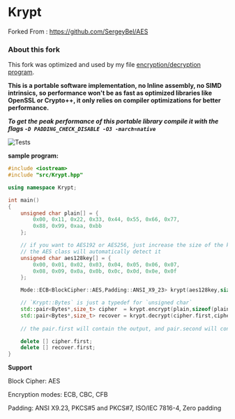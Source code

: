 # Krypt

Forked From : https://github.com/SergeyBel/AES

### About this fork

This fork was optimized and used by my file [encryption/decryption program](https://github.com/mrdcvlsc/bethela).

**This is a portable software implementation, no Inline assembly, no SIMD intrinsics, so performance won't be as fast as optimized libraries like OpenSSL or Crypto++, it only relies on compiler optimizations for better performance.**

***To get the peak performance of this portable library compile it with the flags ```-D PADDING_CHECK_DISABLE -O3 -march=native```***
 
![Tests](https://github.com/mrdcvlsc/AES/actions/workflows/google-test.yml/badge.svg)



**sample program:**
```c++
#include <iostream>
#include "src/Krypt.hpp"

using namespace Krypt;

int main()
{
    unsigned char plain[] = {
        0x00, 0x11, 0x22, 0x33, 0x44, 0x55, 0x66, 0x77,
        0x88, 0x99, 0xaa, 0xbb
    };

    // if you want to AES192 or AES256, just increase the size of the key array
    // the AES class will automatically detect it
    unsigned char aes128key[] = {
        0x00, 0x01, 0x02, 0x03, 0x04, 0x05, 0x06, 0x07,
        0x08, 0x09, 0x0a, 0x0b, 0x0c, 0x0d, 0x0e, 0x0f
    };

    Mode::ECB<BlockCipher::AES,Padding::ANSI_X9_23> krypt(aes128key,sizeof(aes128key));

    // `Krypt::Bytes` is just a typedef for `unsigned char`
    std::pair<Bytes*,size_t> cipher  = krypt.encrypt(plain,sizeof(plain));
    std::pair<Bytes*,size_t> recover = krypt.decrypt(cipher.first,cipher.second);
    
    // the pair.first will contain the output, and pair.second will contain the length of the output

    delete [] cipher.first;
    delete [] recover.first;    
}
```

**Support**

Block Cipher: AES

Encryption modes: ECB, CBC, CFB

Padding: ANSI X9.23, PKCS#5 and PKCS#7, ISO/IEC 7816-4, Zero padding
